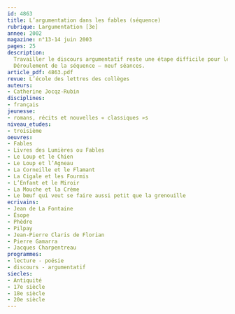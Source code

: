 ```yaml
---
id: 4863
title: L’argumentation dans les fables (séquence)
rubrique: Largumentation [3e]
annee: 2002
magazine: n°13-14 juin 2003
pages: 25
description: 
  Travailler le discours argumentatif reste une étape difficile pour les élèves dans la maîtrise des discours. L’aborder par des fables est un atout – d’abord, parce que les élèves ont le sentiment d’être en terrain de connaissance – ils découvrent à l’issue de la séquence la variété et la complexité du  genre –, ensuite, parce que, le narratif côtoyant l’argumentatif, l’approche de la démarche argumentative s’en trouve facilitée. En effet, l’apologue (du grec apologos, « récit », « allégorie »), qui se confond en Occident avec la fable, se présente comme un court récit en prose ou en vers qui utilise l’allégorie animale à des fins didactiques et morales. Les fonctions de la fable sont de plaire et d’instruire ; en effet, le fabuliste doit séduire pour convaincre, et le corpus proposé dans cette séquence permet aux élèves de percevoir que cette stratégie argumentative est d’une extrême modernité.
  Déroulement de la séquence – neuf séances.
article_pdf: 4863.pdf
revue: L’école des lettres des collèges
auteurs:
- Catherine Jocqz-Rubin
disciplines:
- français
jeunesse:
- romans, récits et nouvelles « classiques »s
niveau_etudes:
- troisième
oeuvres:
- Fables
- Livres des Lumières ou Fables
- Le Loup et le Chien
- Le Loup et l’Agneau
- La Corneille et le Flamant
- La Cigale et les Fourmis
- L’Enfant et le Miroir
- La Mouche et la Crème
- Le bœuf qui veut se faire aussi petit que la grenouille
ecrivains:
- Jean de La Fontaine
- Ésope
- Phèdre
- Pilpay
- Jean-Pierre Claris de Florian
- Pierre Gamarra
- Jacques Charpentreau
programmes:
- lecture - poésie
- discours - argumentatif
siecles:
- Antiquité
- 17e siècle
- 18e siècle
- 20e siècle
---
```

